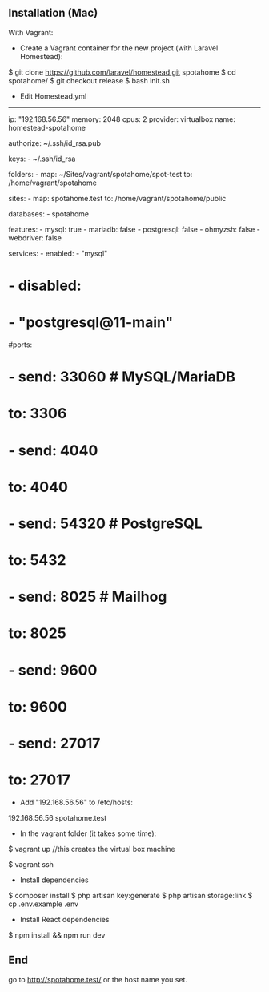## Installation (Mac)

With Vagrant:

- Create a Vagrant container for the new project (with Laravel Homestead):

$ git clone https://github.com/laravel/homestead.git spotahome
$ cd spotahome/
$ git checkout release
$ bash init.sh

- Edit Homestead.yml

---
ip: "192.168.56.56"
memory: 2048
cpus: 2
provider: virtualbox
name: homestead-spotahome

authorize: ~/.ssh/id_rsa.pub

keys:
    - ~/.ssh/id_rsa

folders:
    - map: ~/Sites/vagrant/spotahome/spot-test
      to: /home/vagrant/spotahome

sites:
    - map: spotahome.test
      to: /home/vagrant/spotahome/public

databases:
    - spotahome

features:
    - mysql: true
    - mariadb: false
    - postgresql: false
    - ohmyzsh: false
    - webdriver: false

services:
    - enabled:
          - "mysql"
#    - disabled:
#        - "postgresql@11-main"

#ports:
#    - send: 33060 # MySQL/MariaDB
#      to: 3306
#    - send: 4040
#      to: 4040
#    - send: 54320 # PostgreSQL
#      to: 5432
#    - send: 8025 # Mailhog
#      to: 8025
#    - send: 9600
#      to: 9600
#    - send: 27017
#      to: 27017


- Add "192.168.56.56" to /etc/hosts:

192.168.56.56   spotahome.test

- In the vagrant folder (it takes some time):

$ vagrant up  //this creates the virtual box machine
 
$ vagrant ssh 

- Install dependencies

$ composer install 
$ php artisan key:generate
$ php artisan storage:link
$ cp .env.example .env

- Install React dependencies

$ npm install && npm run dev

## End

go to http://spotahome.test/ or the host name you set.